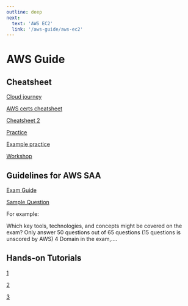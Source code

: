 ```yaml
---
outline: deep
next:
  text: 'AWS EC2'
  link: '/aws-guide/aws-ec2'
---
```


# AWS Guide

## Cheatsheet

[Cloud journey](https://awsfirstcloudjourney.github.io/)

[AWS certs cheatsheet](https://zhenye-na.github.io/aws-certs-cheatsheet/)

[Cheatsheet 2](https://digitalcloud.training/.../aws-solutions.../)

[Practice](https://cloudjourney.awsstudygroup.com/)

[Example practice](https://www.udemy.com/.../practice-exams-aws-certified.../)

[Workshop](https://workshop.serverlesscoffee.com/0-introduction/1-overview.html)

## Guidelines for AWS SAA

[Exam Guide](https://d1.awsstatic.com/training-and-certification/docs-sa-assoc/AWS-Certified-Solutions-Architect-Associate_Exam-Guide.pdf)

[Sample Question](https://d1.awsstatic.com/training-and-certification/docs-sa-assoc/AWS-Certified-Solutions-Architect-Associate_Sample-Questions.pdf)

For example:

Which key tools, technologies, and concepts might be covered on the exam?
Only answer 50 questions out of 65 questions (15 questions is unscored by AWS)
4 Domain in the exam,….

## Hands-on Tutorials

[1](https://aws.amazon.com/getting-started/hands-on/?getting-started-all.sort-by=item.additionalFields.sortOrder&getting-started-all.sort-order=asc&awsf.getting-started-category=*all&awsf.getting-started-level=*all&awsf.getting-started-content-type=*all)

[2](https://aws.amazon.com/prescriptive-guidance/?apg-all-cards.sort-by=item.additionalFields.sortDate&apg-all-cards.sort-order=desc&awsf.apg-new-filter=*all&awsf.apg-content-type-filter=*all&awsf.apg-code-filter=*all&awsf.apg-category-filter=*all&awsf.apg-rtype-filter=*all&awsf.apg-isv-filter=*all&awsf.apg-product-filter=*all&awsf.apg-env-filter=*all)

[3](https://aws.amazon.com/blogs/architecture/best-practices-for-implementing-event-driven-architectures-in-your-organization/)

